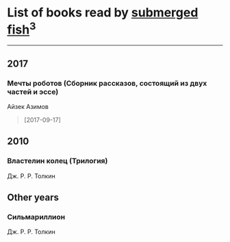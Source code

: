 # List of books read by [submerged fish](http://openid.yandex.ru/submerged.in/)<sup>3</sup>
---

## 2017

### Мечты роботов (Сборник рассказов, состоящий из двух частей и эссе)
Айзек Азимов
> [2017-09-17] 



## 2010

### Властелин колец (Трилогия)
Дж. Р. Р. Толкин



## Other years

### Сильмариллион
Дж. Р. Р. Толкин



